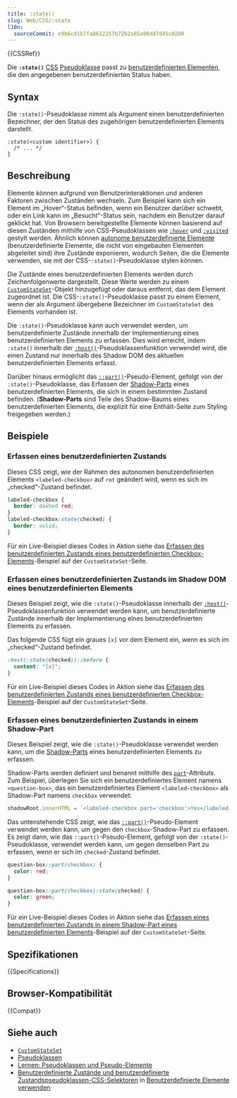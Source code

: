 ```yaml
---
title: :state()
slug: Web/CSS/:state
l10n:
  sourceCommit: e9b6cd1b7fa8612257b72b2a85a96dd7d45c0200
---
```


{{CSSRef}}

Die **`:state()`** [CSS](/de/docs/Web/CSS) [Pseudoklasse](/de/docs/Web/CSS/Pseudo-classes) passt zu [benutzerdefinierten Elementen](/de/docs/Web/API/Web_components/Using_custom_elements), die den angegebenen benutzerdefinierten Status haben.

## Syntax

Die `:state()`-Pseudoklasse nimmt als Argument einen benutzerdefinierten Bezeichner, der den Status des zugehörigen benutzerdefinierten Elements darstellt.

```css-nolint
:state(<custom identifier>) {
  /* ... */
}
```

## Beschreibung

Elemente können aufgrund von Benutzerinteraktionen und anderen Faktoren zwischen Zuständen wechseln.
Zum Beispiel kann sich ein Element im „Hover“-Status befinden, wenn ein Benutzer darüber schwebt, oder ein Link kann im „Besucht“-Status sein, nachdem ein Benutzer darauf geklickt hat.
Von Browsern bereitgestellte Elemente können basierend auf diesen Zuständen mithilfe von CSS-Pseudoklassen wie [`:hover`](/de/docs/Web/CSS/:hover) und [`:visited`](/de/docs/Web/CSS/:visited) gestylt werden.
Ähnlich können [autonome benutzerdefinierte Elemente](/de/docs/Web/API/Web_components/Using_custom_elements#types_of_custom_element) (benutzerdefinierte Elemente, die nicht von eingebauten Elementen abgeleitet sind) ihre Zustände exponieren, wodurch Seiten, die die Elemente verwenden, sie mit der CSS-`:state()`-Pseudoklasse stylen können.

Die Zustände eines benutzerdefinierten Elements werden durch Zeichenfolgenwerte dargestellt.
Diese Werte werden zu einem [`CustomStateSet`](/de/docs/Web/API/CustomStateSet)-Objekt hinzugefügt oder daraus entfernt, das dem Element zugeordnet ist.
Die CSS-`:state()`-Pseudoklasse passt zu einem Element, wenn der als Argument übergebene Bezeichner im `CustomStateSet` des Elements vorhanden ist.

Die `:state()`-Pseudoklasse kann auch verwendet werden, um benutzerdefinierte Zustände innerhalb der Implementierung eines benutzerdefinierten Elements zu erfassen.
Dies wird erreicht, indem `:state()` innerhalb der [`:host()`](/de/docs/Web/CSS/:host_function)-Pseudoklassenfunktion verwendet wird, die einen Zustand nur innerhalb des Shadow DOM des aktuellen benutzerdefinierten Elements erfasst.

Darüber hinaus ermöglicht das [`::part()`](/de/docs/Web/CSS/::part)-Pseudo-Element, gefolgt von der `:state()`-Pseudoklasse, das Erfassen der [Shadow-Parts](/de/docs/Web/CSS/CSS_shadow_parts) eines benutzerdefinierten Elements, die sich in einem bestimmten Zustand befinden. (**Shadow-Parts** sind Teile des Shadow-Baums eines benutzerdefinierten Elements, die explizit für eine Enthält-Seite zum Styling freigegeben werden.)

## Beispiele

### Erfassen eines benutzerdefinierten Zustands

Dieses CSS zeigt, wie der Rahmen des autonomen benutzerdefinierten Elements `<labeled-checkbox>` auf `rot` geändert wird, wenn es sich im „checked“-Zustand befindet.

```css
labeled-checkbox {
  border: dashed red;
}
labeled-checkbox:state(checked) {
  border: solid;
}
```

Für ein Live-Beispiel dieses Codes in Aktion siehe das [Erfassen des benutzerdefinierten Zustands eines benutzerdefinierten Checkbox-Elements](/de/docs/Web/API/CustomStateSet#matching_the_custom_state_of_a_custom_checkbox_element)-Beispiel auf der `CustomStateSet`-Seite.

### Erfassen eines benutzerdefinierten Zustands im Shadow DOM eines benutzerdefinierten Elements

Dieses Beispiel zeigt, wie die `:state()`-Pseudoklasse innerhalb der [`:host()`](/de/docs/Web/CSS/:host_function)-Pseudoklassenfunktion verwendet werden kann, um benutzerdefinierte Zustände innerhalb der Implementierung eines benutzerdefinierten Elements zu erfassen.

Das folgende CSS fügt ein graues `[x]` vor dem Element ein, wenn es sich im „checked“-Zustand befindet.

```css
:host(:state(checked))::before {
  content: "[x]";
}
```

Für ein Live-Beispiel dieses Codes in Aktion siehe das [Erfassen des benutzerdefinierten Zustands eines benutzerdefinierten Checkbox-Elements](/de/docs/Web/API/CustomStateSet#matching_the_custom_state_of_a_custom_checkbox_element)-Beispiel auf der `CustomStateSet`-Seite.

### Erfassen eines benutzerdefinierten Zustands in einem Shadow-Part

Dieses Beispiel zeigt, wie die `:state()`-Pseudoklasse verwendet werden kann, um die [Shadow-Parts](/de/docs/Web/CSS/CSS_shadow_parts) eines benutzerdefinierten Elements zu erfassen.

Shadow-Parts werden definiert und benannt mithilfe des [`part`](/de/docs/Web/HTML/Reference/Global_attributes/part)-Attributs.
Zum Beispiel, überlegen Sie sich ein benutzerdefiniertes Element namens `<question-box>`, das ein benutzerdefiniertes Element `<labeled-checkbox>` als Shadow-Part namens `checkbox` verwendet:

```js
shadowRoot.innerHTML = `<labeled-checkbox part='checkbox'>Yes</labeled-checkbox>`;
```

Das untenstehende CSS zeigt, wie das [`::part()`](/de/docs/Web/CSS/::part)-Pseudo-Element verwendet werden kann, um gegen den `checkbox`-Shadow-Part zu erfassen.
Es zeigt dann, wie das `::part()`-Pseudo-Element, gefolgt von der `:state()`-Pseudoklasse, verwendet werden kann, um gegen denselben Part zu erfassen, wenn er sich im `checked`-Zustand befindet.

```css
question-box::part(checkbox) {
  color: red;
}

question-box::part(checkbox):state(checked) {
  color: green;
}
```

Für ein Live-Beispiel dieses Codes in Aktion siehe das [Erfassen eines benutzerdefinierten Zustands in einem Shadow-Part eines benutzerdefinierten Elements](/de/docs/Web/API/CustomStateSet#matching_a_custom_state_in_a_shadow_part_of_a_custom_element)-Beispiel auf der `CustomStateSet`-Seite.

## Spezifikationen

{{Specifications}}

## Browser-Kompatibilität

{{Compat}}

## Siehe auch

- [`CustomStateSet`](/de/docs/Web/API/CustomStateSet)
- [Pseudoklassen](/de/docs/Web/CSS/Pseudo-classes)
- [Lernen: Pseudoklassen und Pseudo-Elemente](/de/docs/Learn_web_development/Core/Styling_basics/Pseudo_classes_and_elements)
- [Benutzerdefinierte Zustände und benutzerdefinierte Zustandspseudoklassen-CSS-Selektoren](/de/docs/Web/API/Web_components/Using_custom_elements#custom_states_and_custom_state_pseudo-class_css_selectors) in [Benutzerdefinierte Elemente verwenden](/de/docs/Web/API/Web_components/Using_custom_elements)
